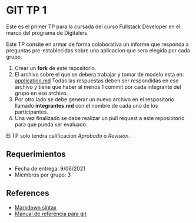 # GIT TP 1

Este es el primer TP para la cursada del curso Fullstack Developer en el marco del programa de Digitalers. 

Este TP consite en armar de forma colaborativa un informe que responda a preguntas pre-establecidas sobre una aplicacion que sera elegida por cada grupo.

1. Crear un **fork** de este repositorio. 
2. El archivo sobre el que se debera trabajar y tomar de modelo esta en: [application.md](application.md)
Todas las respuestas deben ser respondidas en ese archivo y tiene que haber al menos 1 commit por cada integrante del grupo en ese archivo. 
3. Por otro lado se debe generar un nuevo archivo en el respositorio llamado **integrantes.md** con el nombre de cada uno de los participantes. 
4. Una vez finalizado se debe realizar un pull request a este reposiotorio para que pueda ser evaluado. 

El TP solo tendra calificacion *Aprobado* o *Revision*. 

## Requerimientos
- Fecha de entrega: 9/06/2021
- Miembros por grupo: 3

## References
- [Markdown sintax](https://github.com/adam-p/markdown-here/wiki/Markdown-Cheatsheet)
- [Manual de referencia para git](https://git-scm.com/)

